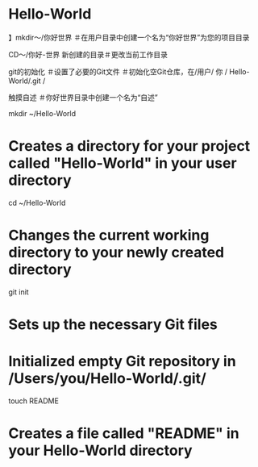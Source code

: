 Hello-World
===========
】mkdir〜/你好世界
＃在用户目录中创建一个名为“你好世界”为您的项目目录

CD〜/你好-世界
新创建的目录＃更改当前工作目录

git的初始化
＃设置了必要的Git文件
＃初始化空Git仓库，在/用户/ 你 / Hello-World/.git /

触摸自述
＃你好世界目录中创建一个名为“自述”


mkdir ~/Hello-World
# Creates a directory for your project called "Hello-World" in your user directory

cd ~/Hello-World
# Changes the current working directory to your newly created directory

git init
# Sets up the necessary Git files
# Initialized empty Git repository in /Users/you/Hello-World/.git/

touch README
# Creates a file called "README" in your Hello-World directory
